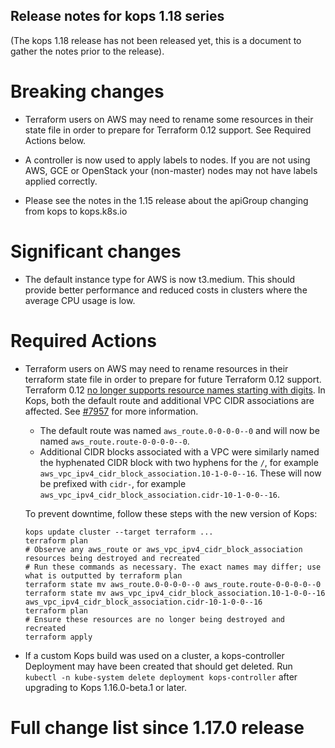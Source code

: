 ## Release notes for kops 1.18 series

(The kops 1.18 release has not been released yet, this is a document to gather the notes prior to the release).

# Breaking changes

* Terraform users on AWS may need to rename some resources in their state file in order to prepare for Terraform 0.12 support. See Required Actions below.

* A controller is now used to apply labels to nodes.  If you are not using AWS, GCE or OpenStack your (non-master) nodes may not have labels applied correctly.

* Please see the notes in the 1.15 release about the apiGroup changing from kops to kops.k8s.io

# Significant changes

* The default instance type for AWS is now t3.medium. This should provide better performance and reduced costs in clusters where the average CPU usage is low.

# Required Actions

* Terraform users on AWS may need to rename resources in their terraform state file in order to prepare for future Terraform 0.12 support.
  Terraform 0.12 [no longer supports resource names starting with digits](https://www.terraform.io/upgrade-guides/0-12.html#pre-upgrade-checklist). In Kops, both the default route and additional VPC CIDR associations are affected. See [#7957](https://github.com/kubernetes/kops/pull/7957) for more information.
  * The default route was named `aws_route.0-0-0-0--0` and will now be named `aws_route.route-0-0-0-0--0`.
  * Additional CIDR blocks associated with a VPC were similarly named the hyphenated CIDR block with two hyphens for the `/`, for example `aws_vpc_ipv4_cidr_block_association.10-1-0-0--16`. These will now be prefixed with `cidr-`, for example `aws_vpc_ipv4_cidr_block_association.cidr-10-1-0-0--16`.
  
  To prevent downtime, follow these steps with the new version of Kops:
  ```
  kops update cluster --target terraform ...
  terraform plan
  # Observe any aws_route or aws_vpc_ipv4_cidr_block_association resources being destroyed and recreated
  # Run these commands as necessary. The exact names may differ; use what is outputted by terraform plan
  terraform state mv aws_route.0-0-0-0--0 aws_route.route-0-0-0-0--0
  terraform state mv aws_vpc_ipv4_cidr_block_association.10-1-0-0--16 aws_vpc_ipv4_cidr_block_association.cidr-10-1-0-0--16
  terraform plan
  # Ensure these resources are no longer being destroyed and recreated
  terraform apply
  ```

* If a custom Kops build was used on a cluster, a kops-controller Deployment may have been created that should get deleted.
  Run `kubectl -n kube-system delete deployment kops-controller` after upgrading to Kops 1.16.0-beta.1 or later.

# Full change list since 1.17.0 release

